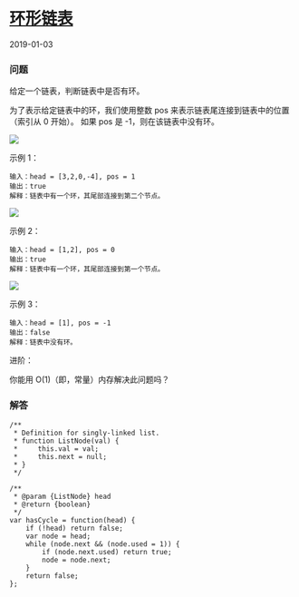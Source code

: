 # [环形链表](https://leetcode-cn.com/problems/linked-list-cycle)
2019-01-03
### 问题

给定一个链表，判断链表中是否有环。

为了表示给定链表中的环，我们使用整数 pos 来表示链表尾连接到链表中的位置（索引从 0 开始）。 如果 pos 是 -1，则在该链表中没有环。

<img src="https://assets.leetcode-cn.com/aliyun-lc-upload/uploads/2018/12/07/circularlinkedlist.png" width="auto" />

示例 1：

```
输入：head = [3,2,0,-4], pos = 1
输出：true
解释：链表中有一个环，其尾部连接到第二个节点。
```

<img src="https://assets.leetcode-cn.com/aliyun-lc-upload/uploads/2018/12/07/circularlinkedlist_test2.png" width="auto" />

示例 2：

```
输入：head = [1,2], pos = 0
输出：true
解释：链表中有一个环，其尾部连接到第一个节点。
```

<img src="https://assets.leetcode-cn.com/aliyun-lc-upload/uploads/2018/12/07/circularlinkedlist_test3.png" width="auto" />

示例 3：

```
输入：head = [1], pos = -1
输出：false
解释：链表中没有环。
```
进阶：

你能用 O(1)（即，常量）内存解决此问题吗？

### 解答

```
/**
 * Definition for singly-linked list.
 * function ListNode(val) {
 *     this.val = val;
 *     this.next = null;
 * }
 */

/**
 * @param {ListNode} head
 * @return {boolean}
 */
var hasCycle = function(head) {
    if (!head) return false;
    var node = head;
    while (node.next && (node.used = 1)) {
        if (node.next.used) return true;
        node = node.next;
    }
    return false;
};
```